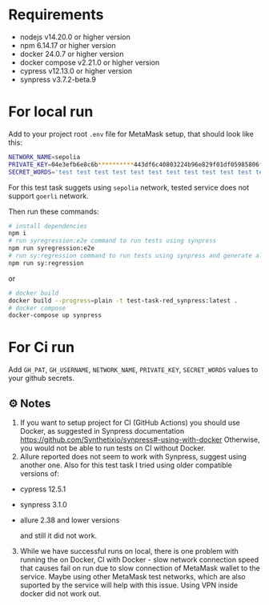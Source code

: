 # Requirements

- nodejs v14.20.0 or higher version
- npm 6.14.17 or higher version
- docker 24.0.7 or higher version
- docker compose v2.21.0 or higher version
- cypress v12.13.0 or higher version
- synpress v3.7.2-beta.9

# For local run

Add to your project root `.env` file for MetaMask setup, that should look like this:

```bash
NETWORK_NAME=sepolia
PRIVATE_KEY=04e3efb6e8c6b**********443df6c40803224b96e829f01df05985806f42
SECRET_WORDS='test test test test test test test test test test test test'
```

For this test task suggets using `sepolia` network, tested service does not support `goerli` network.

Then run these commands:

```bash
# install dependencies
npm i
# run syregression:e2e command to run tests using synpress
npm run syregression:e2e
# run sy:regression command to run tests using synpress and generate allure report
npm run sy:regression
```

or

```bash
# docker build
docker build --progress=plain -t test-task-red_synpress:latest .
# docker compose
docker-compose up synpress
```

# For Ci run

Add `GH_PAT`, `GH_USERNAME`, `NETWORK_NAME`, `PRIVATE_KEY`, `SECRET_WORDS` values to your github secrets.

## ⚙️ Notes

1. If you want to setup project for CI (GitHub Actions) you should use Docker, as suggested in Synpress documentation https://github.com/Synthetixio/synpress#-using-with-docker
   Otherwise, you would not be able to run tests on CI without Docker.
2. Allure reported does not seem to work with Synpress, suggest using another one.
   Also for this test task I tried using older compatible versions of:

- cypress 12.5.1
- synpress 3.1.0
- allure 2.38 and lower versions

  and still it did not work.

3. While we have successful runs on local, there is one problem with running the on Docker, CI with Docker - slow network connection speed that causes fail on run due to slow connection of MetaMask wallet to the service. Maybe using other MetaMask test networks, which are also suported by the service will help with this issue. Using VPN inside docker did not work out.

